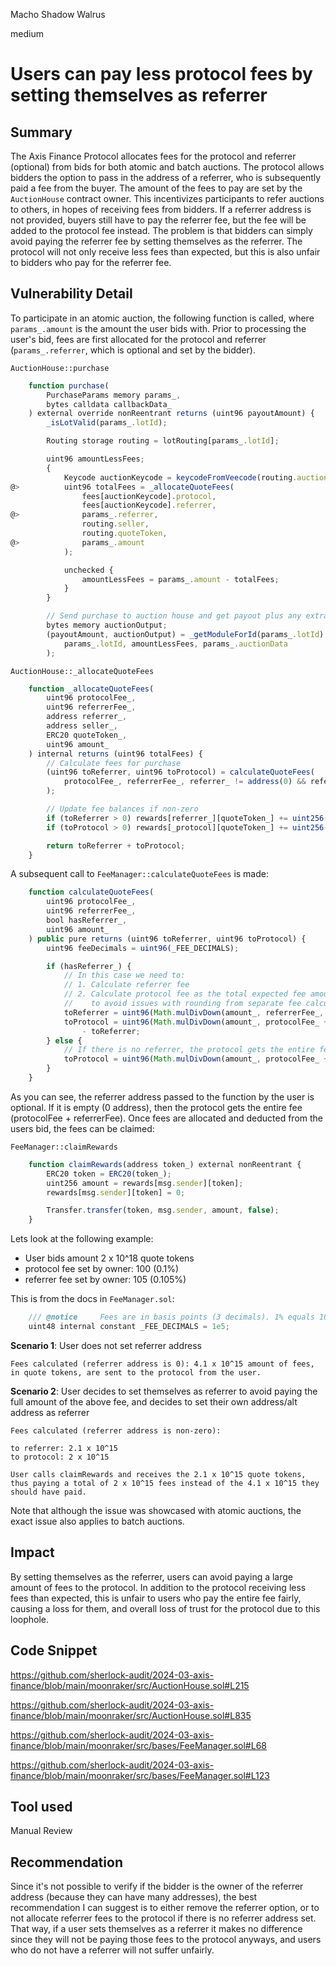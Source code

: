 Macho Shadow Walrus

medium

# Users can pay less protocol fees by setting themselves as referrer

## Summary
The Axis Finance Protocol allocates fees for the protocol and referrer (optional) from bids for both atomic and batch auctions. The protocol allows bidders the option to pass in the address of a referrer, who is subsequently paid a fee from the buyer. The amount of the fees to pay are set by the `AuctionHouse` contract owner. This incentivizes participants to refer auctions to others, in hopes of receiving fees from bidders. If a referrer address is not provided, buyers still have to pay the referrer fee, but the fee will be added to the protocol fee instead. The problem is that bidders can simply avoid paying the referrer fee by setting themselves as the referrer. The protocol will not only receive less fees than expected, but this is also unfair to bidders who pay for the referrer fee.

## Vulnerability Detail
To participate in an atomic auction, the following function is called, where `params_.amount` is the amount the user bids with. Prior to processing the user's bid, fees are first allocated for the protocol and referrer (`params_.referrer`, which is optional and set by the bidder).

`AuctionHouse::purchase`
```javascript
    function purchase(
        PurchaseParams memory params_,
        bytes calldata callbackData_
    ) external override nonReentrant returns (uint96 payoutAmount) {
        _isLotValid(params_.lotId);

        Routing storage routing = lotRouting[params_.lotId];

        uint96 amountLessFees;
        {
            Keycode auctionKeycode = keycodeFromVeecode(routing.auctionReference);
@>          uint96 totalFees = _allocateQuoteFees(
                fees[auctionKeycode].protocol,
                fees[auctionKeycode].referrer,
@>              params_.referrer,
                routing.seller,
                routing.quoteToken,
@>              params_.amount
            );

            unchecked {
                amountLessFees = params_.amount - totalFees;
            }
        }

        // Send purchase to auction house and get payout plus any extra output
        bytes memory auctionOutput;
        (payoutAmount, auctionOutput) = _getModuleForId(params_.lotId).purchase(
            params_.lotId, amountLessFees, params_.auctionData
        );
```

`AuctionHouse::_allocateQuoteFees`
```javascript
    function _allocateQuoteFees(
        uint96 protocolFee_,
        uint96 referrerFee_,
        address referrer_,
        address seller_,
        ERC20 quoteToken_,
        uint96 amount_
    ) internal returns (uint96 totalFees) {
        // Calculate fees for purchase
        (uint96 toReferrer, uint96 toProtocol) = calculateQuoteFees(
            protocolFee_, referrerFee_, referrer_ != address(0) && referrer_ != seller_, amount_
        );

        // Update fee balances if non-zero
        if (toReferrer > 0) rewards[referrer_][quoteToken_] += uint256(toReferrer);
        if (toProtocol > 0) rewards[_protocol][quoteToken_] += uint256(toProtocol);

        return toReferrer + toProtocol;
    }
```

A subsequent call to `FeeManager::calculateQuoteFees` is made:

```javascript
    function calculateQuoteFees(
        uint96 protocolFee_,
        uint96 referrerFee_,
        bool hasReferrer_,
        uint96 amount_
    ) public pure returns (uint96 toReferrer, uint96 toProtocol) {
        uint96 feeDecimals = uint96(_FEE_DECIMALS);

        if (hasReferrer_) {
            // In this case we need to:
            // 1. Calculate referrer fee
            // 2. Calculate protocol fee as the total expected fee amount minus the referrer fee
            //    to avoid issues with rounding from separate fee calculations
            toReferrer = uint96(Math.mulDivDown(amount_, referrerFee_, feeDecimals));
            toProtocol = uint96(Math.mulDivDown(amount_, protocolFee_ + referrerFee_, feeDecimals))
                - toReferrer;
        } else {
            // If there is no referrer, the protocol gets the entire fee
            toProtocol = uint96(Math.mulDivDown(amount_, protocolFee_ + referrerFee_, feeDecimals));
        }
    }
```

As you can see, the referrer address passed to the function by the user is optional. If it is empty (0 address), then the protocol gets the entire fee (protocolFee + referrerFee). Once fees are allocated and deducted from the users bid, the fees can be claimed:

`FeeManager::claimRewards`
```javascript
    function claimRewards(address token_) external nonReentrant {
        ERC20 token = ERC20(token_);
        uint256 amount = rewards[msg.sender][token];
        rewards[msg.sender][token] = 0;

        Transfer.transfer(token, msg.sender, amount, false);
    }
```

Lets look at the following example:

- User bids amount 2 x 10^18 quote tokens
- protocol fee set by owner: 100 (0.1%)
- referrer fee set by owner: 105 (0.105%)

This is from the docs in `FeeManager.sol`:

```javascript
    /// @notice     Fees are in basis points (3 decimals). 1% equals 1000.
    uint48 internal constant _FEE_DECIMALS = 1e5;
```

**Scenario 1**: User does not set referrer address

    Fees calculated (referrer address is 0): 4.1 x 10^15 amount of fees, in quote tokens, are sent to the protocol from the user.

**Scenario 2**: User decides to set themselves as referrer to avoid paying the full amount of the above fee, and decides to set their own address/alt address as referrer

    Fees calculated (referrer address is non-zero):

    to referrer: 2.1 x 10^15
    to protocol: 2 x 10^15

    User calls claimRewards and receives the 2.1 x 10^15 quote tokens, thus paying a total of 2 x 10^15 fees instead of the 4.1 x 10^15 they should have paid.


Note that although the issue was showcased with atomic auctions, the exact issue also applies to batch auctions.

## Impact
By setting themselves as the referrer, users can avoid paying a large amount of fees to the protocol. In addition to the protocol receiving less fees than expected, this is unfair to users who pay the entire fee fairly, causing a loss for them, and overall loss of trust for the protocol due to this loophole.


## Code Snippet
https://github.com/sherlock-audit/2024-03-axis-finance/blob/main/moonraker/src/AuctionHouse.sol#L215

https://github.com/sherlock-audit/2024-03-axis-finance/blob/main/moonraker/src/AuctionHouse.sol#L835

https://github.com/sherlock-audit/2024-03-axis-finance/blob/main/moonraker/src/bases/FeeManager.sol#L68

https://github.com/sherlock-audit/2024-03-axis-finance/blob/main/moonraker/src/bases/FeeManager.sol#L123

## Tool used
Manual Review

## Recommendation
Since it's not possible to verify if the bidder is the owner of the referrer address (because they can have many addresses), the best recommendation I can suggest is to either remove the referrer option, or to not allocate referrer fees to the protocol if there is no referrer address set. That way, if a user sets themselves as a referrer it makes no difference since they will not be paying those fees to the protocol anyways, and users who do not have a referrer will not suffer unfairly.